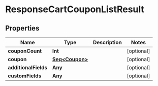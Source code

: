 

# ResponseCartCouponListResult


## Properties

Name | Type | Description | Notes
------------ | ------------- | ------------- | -------------
**couponCount** | **Int** |  |  [optional]
**coupon** | [**Seq&lt;Coupon&gt;**](Coupon.md) |  |  [optional]
**additionalFields** | **Any** |  |  [optional]
**customFields** | **Any** |  |  [optional]



